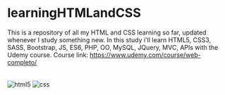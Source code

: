 # learningHTMLandCSS

This is a repository of all my HTML and CSS learning so far, updated whenever I study something new.
In this study i'll learn HTML5, CSS3, SASS, Bootstrap, JS, ES6, PHP, OO, MySQL, JQuery, MVC, APIs with the Udemy course.
Course link: https://www.udemy.com/course/web-completo/

<div style="display: inline_block"><br/>
    <img align="center" alt="html5" src="https://img.shields.io/badge/HTML5-E34F26?style=for-the-badge&logo=html5&logoColor=white" />
    <img align="center" alt="css" src="https://img.shields.io/badge/CSS3-1572B6?style=for-the-badge&logo=css3&logoColor=white" />
</div><br/>
